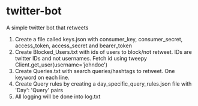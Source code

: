 # twitter-bot
A simple twitter bot that retweets

1. Create a file called keys.json with consumer_key, consumer_secret, access_token, access_secret and bearer_token
2. Create Blocked_Users.txt with ids of users to block/not retweet. IDs are twitter IDs and not usernames. Fetch id using tweepy Client.get_user(username='johndoe')
3. Create Queries.txt with search queries/hashtags to retweet. One keyword on each line.
4. Create Query rules by creating a day_specific_query_rules.json file with 'Day': 'Query' pairs
5. All logging will be done into log.txt
